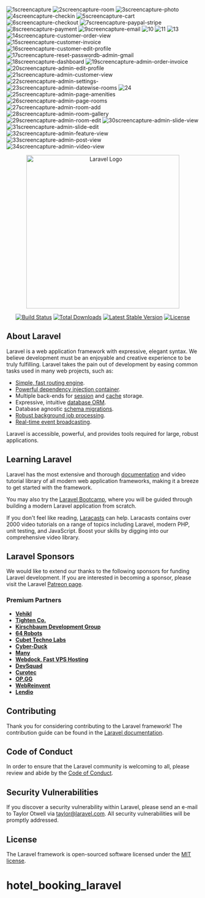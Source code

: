 ![1screencapture](https://github.com/andreiclcosa93/hotel_booking_laravel/assets/100482638/64d0a268-6b7b-40b2-aa2d-1cba24528b36)
![2screencapture-room](https://github.com/andreiclcosa93/hotel_booking_laravel/assets/100482638/647dc35d-fec9-4406-94d8-074bf5ea5e01)
![3screencapture-photo](https://github.com/andreiclcosa93/hotel_booking_laravel/assets/100482638/8871e31f-c652-4d5a-aefe-a20ff45ae867)
![4screencapture-checkin](https://github.com/andreiclcosa93/hotel_booking_laravel/assets/100482638/775edac9-f8c8-49a5-9772-ebe0440416fb)
![5screencapture-cart](https://github.com/andreiclcosa93/hotel_booking_laravel/assets/100482638/33d74957-b4e2-4ce0-904f-2d964e775562)
![6screencapture-checkout](https://github.com/andreiclcosa93/hotel_booking_laravel/assets/100482638/7d2cad82-03d6-4a54-befe-346b9f45d06b)
![7screencapture-paypal-stripe](https://github.com/andreiclcosa93/hotel_booking_laravel/assets/100482638/12b9f9fa-9e14-4b48-838d-a91348b773e8)
![8screencapture-payment](https://github.com/andreiclcosa93/hotel_booking_laravel/assets/100482638/a3c63e97-7316-430b-8a6d-8271166d9b15)
![9screencapture-email](https://github.com/andreiclcosa93/hotel_booking_laravel/assets/100482638/0c65e587-6a79-4b5d-b7de-76e727e0ceea)
![10](https://github.com/andreiclcosa93/hotel_booking_laravel/assets/100482638/77ab6f2a-b4c3-42a4-b231-abfac7ab6fcc)
![11](https://github.com/andreiclcosa93/hotel_booking_laravel/assets/100482638/f367287a-d510-4cda-a484-fc906679454b)
![13](https://github.com/andreiclcosa93/hotel_booking_laravel/assets/100482638/dc0e8eab-e367-4841-a571-837caae892b6)
![14screencapture-customer-order-view](https://github.com/andreiclcosa93/hotel_booking_laravel/assets/100482638/76415ea7-576b-4988-8049-b42e3dc1c1d7)
![15screencapture-customer-invoice](https://github.com/andreiclcosa93/hotel_booking_laravel/assets/100482638/16db67b3-939a-40e5-97fb-5dd81d95ec19)
![16screencapture-customer-edit-profile](https://github.com/andreiclcosa93/hotel_booking_laravel/assets/100482638/8bbc2fbc-ca84-47b5-b4aa-12340c4c80ec)
![17screencapture-reset-passwordb-admin-gmail](https://github.com/andreiclcosa93/hotel_booking_laravel/assets/100482638/a31e50fe-08f4-4f2c-837f-e64e73474479)
![18screencapture-dashboard](https://github.com/andreiclcosa93/hotel_booking_laravel/assets/100482638/532b340d-e7f4-47cd-a85d-d3d85ab3cac8)
![19screencapture-admin-order-invoice](https://github.com/andreiclcosa93/hotel_booking_laravel/assets/100482638/14898983-4c41-47e0-8943-a148c3d254ec)
![20screencapture-admin-edit-profile](https://github.com/andreiclcosa93/hotel_booking_laravel/assets/100482638/ae3fbf01-b1f4-4853-9256-fd6f87a5d952)
![21screencapture-admin-customer-view](https://github.com/andreiclcosa93/hotel_booking_laravel/assets/100482638/cc48dd4e-d295-44e7-a6b4-c285397fb664)
![22screencapture-admin-settings-](https://github.com/andreiclcosa93/hotel_booking_laravel/assets/100482638/12c8f3ea-81db-48f9-a71b-053def6d458f)
![23screencapture-admin-datewise-rooms](https://github.com/andreiclcosa93/hotel_booking_laravel/assets/100482638/99975170-c555-4c0d-a4b1-d0494f3a7592)
![24](https://github.com/andreiclcosa93/hotel_booking_laravel/assets/100482638/63e68d7e-a79d-445e-ab87-2d3adb3e0d16)
![25screencapture-admin-page-amenities](https://github.com/andreiclcosa93/hotel_booking_laravel/assets/100482638/9185ed03-3776-400a-a94e-4643b8e8b761)
![26screencapture-admin-page-rooms](https://github.com/andreiclcosa93/hotel_booking_laravel/assets/100482638/233dace3-7bff-4ec6-9b2c-e7a31bf8c5fc)
![27screencapture-admin-room-add](https://github.com/andreiclcosa93/hotel_booking_laravel/assets/100482638/d864f1a0-26b5-4eee-a87f-d011a1ce03ce)
![28screencapture-admin-room-gallery](https://github.com/andreiclcosa93/hotel_booking_laravel/assets/100482638/5254192e-4030-4dc5-9664-5fc9c47c66b9)
![29screencapture-admin-room-edit](https://github.com/andreiclcosa93/hotel_booking_laravel/assets/100482638/6d998d11-0b82-4b67-b75e-d75b47456023)
![30screencapture-admin-slide-view](https://github.com/andreiclcosa93/hotel_booking_laravel/assets/100482638/d1a8459c-0e5f-4697-b731-1cce946f1d62)
![31screencapture-admin-slide-edit](https://github.com/andreiclcosa93/hotel_booking_laravel/assets/100482638/c1d0bae7-29a1-4003-ac3d-7b07f7f19149)
![32screencapture-admin-feature-view](https://github.com/andreiclcosa93/hotel_booking_laravel/assets/100482638/c0e943bc-4fc8-4521-b25c-ca0795a03805)
![33screencapture-admin-post-view](https://github.com/andreiclcosa93/hotel_booking_laravel/assets/100482638/7d37ae6d-cabc-4739-b6aa-a962e97d9ece)
![34screencapture-admin-video-view](https://github.com/andreiclcosa93/hotel_booking_laravel/assets/100482638/89c9806c-6fb0-4766-8ef8-0bbd118a9f0d)


<p align="center"><a href="https://laravel.com" target="_blank"><img src="https://raw.githubusercontent.com/laravel/art/master/logo-lockup/5%20SVG/2%20CMYK/1%20Full%20Color/laravel-logolockup-cmyk-red.svg" width="400" alt="Laravel Logo"></a></p>

<p align="center">
<a href="https://github.com/laravel/framework/actions"><img src="https://github.com/laravel/framework/workflows/tests/badge.svg" alt="Build Status"></a>
<a href="https://packagist.org/packages/laravel/framework"><img src="https://img.shields.io/packagist/dt/laravel/framework" alt="Total Downloads"></a>
<a href="https://packagist.org/packages/laravel/framework"><img src="https://img.shields.io/packagist/v/laravel/framework" alt="Latest Stable Version"></a>
<a href="https://packagist.org/packages/laravel/framework"><img src="https://img.shields.io/packagist/l/laravel/framework" alt="License"></a>
</p>

## About Laravel

Laravel is a web application framework with expressive, elegant syntax. We believe development must be an enjoyable and creative experience to be truly fulfilling. Laravel takes the pain out of development by easing common tasks used in many web projects, such as:

- [Simple, fast routing engine](https://laravel.com/docs/routing).
- [Powerful dependency injection container](https://laravel.com/docs/container).
- Multiple back-ends for [session](https://laravel.com/docs/session) and [cache](https://laravel.com/docs/cache) storage.
- Expressive, intuitive [database ORM](https://laravel.com/docs/eloquent).
- Database agnostic [schema migrations](https://laravel.com/docs/migrations).
- [Robust background job processing](https://laravel.com/docs/queues).
- [Real-time event broadcasting](https://laravel.com/docs/broadcasting).

Laravel is accessible, powerful, and provides tools required for large, robust applications.

## Learning Laravel

Laravel has the most extensive and thorough [documentation](https://laravel.com/docs) and video tutorial library of all modern web application frameworks, making it a breeze to get started with the framework.

You may also try the [Laravel Bootcamp](https://bootcamp.laravel.com), where you will be guided through building a modern Laravel application from scratch.

If you don't feel like reading, [Laracasts](https://laracasts.com) can help. Laracasts contains over 2000 video tutorials on a range of topics including Laravel, modern PHP, unit testing, and JavaScript. Boost your skills by digging into our comprehensive video library.

## Laravel Sponsors

We would like to extend our thanks to the following sponsors for funding Laravel development. If you are interested in becoming a sponsor, please visit the Laravel [Patreon page](https://patreon.com/taylorotwell).

### Premium Partners

- **[Vehikl](https://vehikl.com/)**
- **[Tighten Co.](https://tighten.co)**
- **[Kirschbaum Development Group](https://kirschbaumdevelopment.com)**
- **[64 Robots](https://64robots.com)**
- **[Cubet Techno Labs](https://cubettech.com)**
- **[Cyber-Duck](https://cyber-duck.co.uk)**
- **[Many](https://www.many.co.uk)**
- **[Webdock, Fast VPS Hosting](https://www.webdock.io/en)**
- **[DevSquad](https://devsquad.com)**
- **[Curotec](https://www.curotec.com/services/technologies/laravel/)**
- **[OP.GG](https://op.gg)**
- **[WebReinvent](https://webreinvent.com/?utm_source=laravel&utm_medium=github&utm_campaign=patreon-sponsors)**
- **[Lendio](https://lendio.com)**

## Contributing

Thank you for considering contributing to the Laravel framework! The contribution guide can be found in the [Laravel documentation](https://laravel.com/docs/contributions).

## Code of Conduct

In order to ensure that the Laravel community is welcoming to all, please review and abide by the [Code of Conduct](https://laravel.com/docs/contributions#code-of-conduct).

## Security Vulnerabilities

If you discover a security vulnerability within Laravel, please send an e-mail to Taylor Otwell via [taylor@laravel.com](mailto:taylor@laravel.com). All security vulnerabilities will be promptly addressed.

## License

The Laravel framework is open-sourced software licensed under the [MIT license](https://opensource.org/licenses/MIT).
# hotel_booking_laravel
